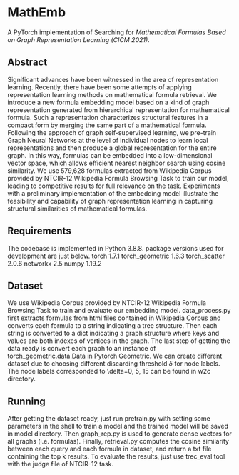 # MathEmb
A PyTorch implementation of Searching for *Mathematical Formulas Based on Graph Representation Learning (CICM 2021)*.

## Abstract
Significant advances have been witnessed in the area of representation learning. Recently, there have been some attempts of applying representation learning methods on mathematical formula retrieval. We introduce a new formula embedding model based on a kind of graph representation generated from hierarchical representation for mathematical formula. Such a representation characterizes structural features in a compact form by merging the same part of a mathematical formula. Following the approach of graph self-supervised learning, we pre-train Graph Neural Networks at the level of individual nodes to learn local representations and then produce a global representation for the entire graph. In this way, formulas can be embedded into a low-dimensional vector space, which allows efficient nearest neighbor search using cosine similarity. We use 579,628 formulas extracted from Wikipedia Corpus provided by NTCIR-12 Wikipedia Formula Browsing Task to train our model, leading to competitive results for full relevance on the task. Experiments with a preliminary implementation of the embedding model illustrate the feasibility and capability of graph representation learning in capturing structural similarities of mathematical formulas.

## Requirements
The codebase is implemented in Python 3.8.8. package versions used for development are just below.
torch 1.7.1
torch_geometric 1.6.3
torch_scatter 2.0.6
networkx 2.5
numpy 1.19.2

## Dataset
We use Wikipedia Corpus provided by NTCIR-12 Wikipedia Formula Browsing Task to train and evaluate our embedding model. data_process.py first extracts formulas from html files contained in Wikipedia Corpus and converts each formula to a string indicating a tree structure. Then each string is converted to a dict indicating a graph structure where keys and values are both indexes of vertices in the graph. The last step of getting the data ready is convert each graph to an instance of torch_geometric.data.Data in Pytorch Geometric. We can create different dataset due to choosing different discarding threshold $\delta$ for node labels. The node labels corresponded to \delta=0, 5, 15 can be found in w2c directory.

## Running
After getting the dataset ready, just run pretrain.py with setting some parameters in the shell to train a model and the trained model will be saved in model directory. Then graph_rep.py is used to generate dense vectors for all graphs (i.e. formulas). Finally, retrieval.py computes the cosine similarity between each query and each formula in dataset, and return a txt file containing the top k results. To evaluate the results, just use trec_eval tool with the judge file of NTCIR-12 task.
